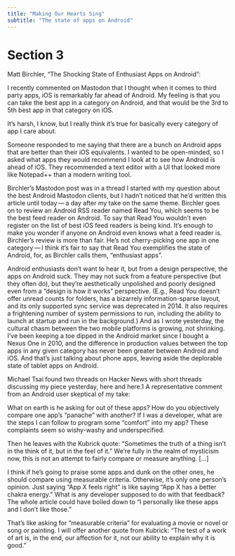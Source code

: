 ```yaml
---
title: "Making Our Hearts Sing"
subtitle: "The state of apps on Android"
---
```


# Section 3

Matt Birchler, “The Shocking State of Enthusiast Apps on Android”:

I recently commented on Mastodon that I thought when it comes to third party apps, iOS is remarkably far ahead of Android. My feeling is that you can take the best app in a category on Android, and that would be the 3rd to 5th best app in that category on iOS.

It’s harsh, I know, but I really think it’s true for basically every category of app I care about.

Someone responded to me saying that there are a bunch on Android apps that are better than their iOS equivalents. I wanted to be open-minded, so I asked what apps they would recommend I look at to see how Android is ahead of iOS. They recommended a text editor with a UI that looked more like Notepad++ than a modern writing tool.

Birchler’s Mastodon post was in a thread I started with my question about the best Android Mastodon clients, but I hadn’t noticed that he’d written this article until today — a day after my take on the same theme. Birchler goes on to review an Android RSS reader named Read You, which seems to be the best feed reader on Android. To say that Read You wouldn’t even register on the list of best iOS feed readers is being kind. It’s enough to make you wonder if anyone on Android even knows what a feed reader is. Birchler’s review is more than fair. He’s not cherry-picking one app in one category — I think it’s fair to say that Read You exemplifies the state of Android, for, as Birchler calls them, “enthusiast apps”.

Android enthusiasts don’t want to hear it, but from a design perspective, the apps on Android suck. They may not suck from a feature perspective (but they often do), but they’re aesthetically unpolished and poorly designed even from a “design is how it works” perspective. (E.g., Read You doesn’t offer unread counts for folders, has a bizarrely information-sparse layout, and its only supported sync service was deprecated in 2014. It also requires a frightening number of system permissions to run, including the ability to launch at startup and run in the background.) And as I wrote yesterday, the cultural chasm between the two mobile platforms is growing, not shrinking. I’ve been keeping a toe dipped in the Android market since I bought a Nexus One in 2010, and the difference in production values between the top apps in any given category has never been greater between Android and iOS. And that’s just talking about phone apps, leaving aside the deplorable state of tablet apps on Android.

Michael Tsai found two threads on Hacker News with short threads discussing my piece yesterday, here and here.1 A representative comment from an Android user skeptical of my take:

What on earth is he asking for out of these apps? How do you objectively compare one app’s “panache” with another? If I was a developer, what are the steps I can follow to program some “comfort” into my app? These complaints seem so wishy-washy and underspecified.

Then he leaves with the Kubrick quote: “Sometimes the truth of a thing isn’t in the think of it, but in the feel of it.” We’re fully in the realm of mysticism now, this is not an attempt to fairly compare or measure anything. [...]

I think if he’s going to praise some apps and dunk on the other ones, he should compare using measurable criteria. Otherwise, it’s only one person’s opinion. Just saying “App X feels right” is like saying “App X has a better chakra energy.” What is any developer supposed to do with that feedback? The whole article could have boiled down to “I personally like these apps and I don’t like those.”

That’s like asking for “measurable criteria” for evaluating a movie or novel or song or painting. I will offer another quote from Kubrick: “The test of a work of art is, in the end, our affection for it, not our ability to explain why it is good.”
